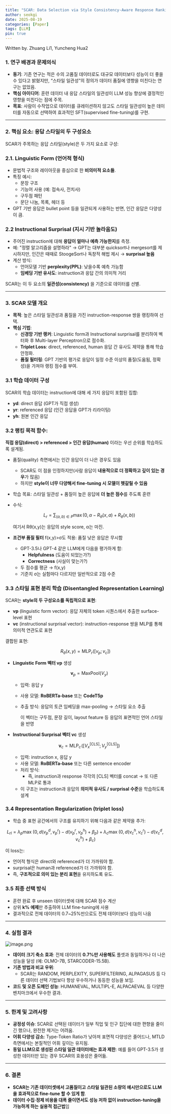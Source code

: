 ```yaml
---
title: "SCAR: Data Selection via Style Consistency-Aware Response Ranking for Efficient Instruction-Tuning of Large Language Models"
author: seokgi
date: 2025-08-19
categories: [Paper]
tags: [LLM]
pin: true
---
```

Written by. Zhuang Li1, Yuncheng Hua2

### **1. 연구 배경과 문제의식**

- **동기**: 기존 연구는 적은 수의 고품질 데이터로도 대규모 데이터보다 성능이 더 좋을 수 있다고 밝혔지만, “스타일 일관성”의 정의가 데이터 품질에 영향을 미친다는 연구는 없었음.
- **핵심 아이디어**: 훈련 데이터 내 응답 스타일의 일관성이 LLM 성능 향상에 결정적인 영향을 미친다는 점에 주목.
- **목표**: 사람이 수작업으로 데이터를 큐레이션하지 않고도 스타일 일관성이 높은 데이터를 자동으로 선택하여 효과적인 SFT(supervised fine-tuning)를 구현.

---

### **2. 핵심 요소: 응답 스타일의 두 구성요소**

SCAR가 주목하는 응답 스타일(style)은 두 가지 요소로 구성:

### 2.1. **Linguistic Form (언어적 형식)**

- 문법적 구조와 레이아웃을 중심으로 한 **비의미적 요소들**.
- 특징 예시:
    - 문장 구조
    - 기능어 사용 (예: 접속사, 전치사)
    - 구두점 패턴
    - 문단 나눔, 목록, 헤더 등
- GPT 기반 응답은 bullet point 등을 일관되게 사용하는 반면, 인간 응답은 다양성이 큼.

### 2.2 **Instructional Surprisal (지시 기반 놀라움도)**

- 주어진 instruction에 대해 **응답이 얼마나 예측 가능한지**를 측정.
- 예: "정렬 알고리즘을 설명하라" → GPT는 대부분 quicksort나 mergesort를 제시하지만, 인간은 때때로 StoogeSort나 독창적 해법 제시 → **surprisal 높음**
- 계산 방식:
    - 언어모델 기반 **perplexity(PPL)**: 낮을수록 예측 가능함
    - **임베딩 기반 유사도**: instruction과 응답 간의 의미적 거리

SCAR는 이 두 요소의 **일관성(consistency)** 을 기준으로 데이터를 선별.

---

### **3. SCAR 모델 개요**

- **목적**: 높은 스타일 일관성과 품질을 가진 instruction-response 쌍을 랭킹하여 선택.
- **핵심 기법**:
    - **신경망 기반 랭커**: Linguistic form과 Instructional surprisal를 분리하여 벡터화 후 Multi-layer Perceptron으로 점수화.
    - **Triplet Loss**: direct, referenced, human 응답 간 유사도 제약을 통해 학습 안정화.
    - **품질 필터링**: GPT 기반의 평가로 응답이 일정 수준 이상의 품질(도움됨, 정확성)을 가져야 랭킹 점수를 부여.

### 3.1 학습 데이터 구성

SCAR의 학습 데이터는 instruction에 대해 세 가지 응답이 포함된 집합:

- **yd**: direct 응답 (GPT가 직접 생성)
- **yr**: referenced 응답 (인간 응답을 GPT가 리라이팅)
- **yh**: 원본 인간 응답

### 3.2 **랭킹 목적 함수**:

**직접 응답(direct) > referenced > 인간 응답(human)** 이라는 우선 순위를 학습하도록 설계됨.

- 품질(quality) 측면에서는 인간 응답이 더 나은 경우도 있음
    - SCAR도 이 점을 인정하지만(사람 응답이 **내용적으로 더 정확하고 깊이 있는 경우**가 많음)
    - 하지만 **style이 너무 다양해서 fine-tuning 시 모델이 헷갈릴 수 있음**
- 학습 목표: 스타일 일관성 + 품질이 높은 응답에 **더 높은 점수**를 주도록 훈련
- 수식:
    
    $$
    L_r = \sum_{(a,b) \in P} \max\left(0, \alpha - R_\theta(x,a) + R_\theta(x,b)\right)
    $$
    
    여기서 Rθ(x,y)는 응답의 style score, α는 마진.
    
- **조건부 품질 필터** f(x,y)>σ도 적용: 품질 낮은 응답은 무시함
    - GPT-3.5나 GPT-4 같은 LLM에게 다음을 평가하게 함:
        - **Helpfulness** (도움이 되었는가?)
        - **Correctness** (사실이 맞는가?)
    - 두 점수를 평균 → f(x,y)
    - 기준치 σ는 실험마다 다르지만 일반적으로 2점 수준

### 3.3 **스타일 표현 분리 학습 (Disentangled Representation Learning)**

SCAR는 **style의 두 구성요소를 독립적으로 표현**:

- **vp** (linguistic form vector): 응답 자체의 token 시퀀스에서 추출한 surface-level 표현
- **vc** (instructional surprisal vector): instruction-response 쌍을 MLP를 통해 의미적 연관도로 표현

결합된 표현:

$$
R_\theta(x, y) = \text{MLP}_r\left([v_p; v_c]\right)
$$

- **Linguistic Form 벡터 vp** 생성
    
    $$
    \mathbf{v}_p = \text{MaxPool}(V_y)
    $$
    
    - 입력: 응답 y
    - 사용 모델: **RoBERTa-base** 또는 **CodeT5p**
    - 추출 방식: 응답의 토큰 임베딩을 max-pooling → 스타일 요소 추출
        
        이 벡터는 구두점, 문장 길이, layout feature 등 응답의 표면적인 언어 스타일을 반영
        
- **Instructional Surprisal 벡터 vc** 생성
    
    $$
    \mathbf{v}_c = \text{MLP}_c\!\left(\left[ V_x^{[\text{CLS}]}; \, V_y^{[\text{CLS}]} \right]\right)
    $$
    
    - 입력: instruction x, 응답 y
    - 사용 모델: **RoBERTa-base** 또는 다른 sentence encoder
    - 처리 방식:
        - 즉, instruction과 response 각각의 [CLS] 벡터를 concat → 또 다른 MLP로 통과
    - 이 구조는 instruction과 응답의 **의미적 유사도 / surprisal 수준**을 학습하도록 설계

### 3.4 **Representation Regularization** (triplet loss)

- 학습 중 표현 공간에서의 구조를 유지하기 위해 다음과 같은 제약을 추가:

$$
L_{rl} = \lambda_p \max\!\left(0, \, d(v_p^d, v_p^r) - d(v_p^r, v_p^h) + \beta_p \right) + \lambda_c \max\!\left(0, \, d(v_c^h, v_c^r) - d(v_c^d, v_c^h) + \beta_c \right)
$$

이 loss는:

- 언어적 형식은 direct와 referenced가 더 가까워야 함.
- surprisal은 human과 referenced가 더 가까워야 함.
- 즉, **구조적으로 의미 있는 분리 표현**을 유지하도록 유도.

### 3.5 최종 선택 방식

- 훈련 완료 후 unseen 데이터셋에 대해 SCAR 점수 계산
- 상위 **k% 예제**만 추출하여 LLM fine-tuning에 사용
- 결과적으로 전체 데이터의 0.7~25%만으로도 전체 데이터보다 성능이 나음

---

### **4. 실험 결과**

![image.png](https://seokilee0412.github.io/assets/img/SCAR/image.png)

- **데이터 크기 축소 효과**: 전체 데이터의 **0.7%만 사용해도** 풀셋과 동일하거나 더 나은 성능을 달성 (예: OLMO-7B, STARCODER-15.5B).
- **기존 방법과 비교 우위**:
    - SCAR는 RANDOM, PERPLEXITY, SUPERFILTERING, ALPAGASUS 등 다른 데이터 선택 기법보다 항상 우수하거나 동등한 성능을 보임.
- **코드 및 오픈 도메인 성능**: HUMANEVAL, MULTIPL-E, ALPACAEVAL 등 다양한 벤치마크에서 우수한 결과.

---

### **5. 한계 및 고려사항**

- **공정성 이슈**: SCAR로 선택된 데이터가 일부 직업 및 인구 집단에 대한 편향을 줄이긴 했으나, 완전한 제거는 어려움.
- **어휘 다양성 감소**: Type-Token Ratio가 낮아져 표면적 다양성은 줄어드나, MTLD 측면에서는 본질적인 어휘 깊이는 유지됨.
- **동일 LLM으로 생성된 스타일 일관 데이터에는 효과 제한**: 예를 들어 GPT-3.5가 생성한 데이터만 있는 경우 SCAR의 효용성은 줄어듦.

---

### **6. 결론**

- **SCAR는 기존 데이터셋에서 고품질이고 스타일 일관된 소량의 예시만으로도 LLM을 효과적으로 fine-tune 할 수 있게 함**.
- **데이터 수집·정제 비용을 대폭 줄이면서도 성능 저하 없이 instruction-tuning을 가능하게 하는 실용적 접근법**임
